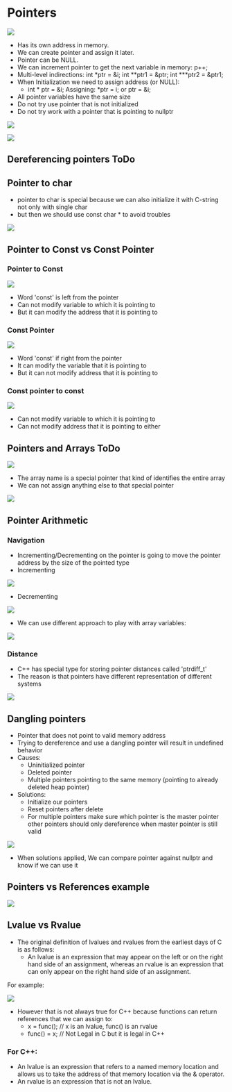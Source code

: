 # Pointers


![](Images/pointer.png)


  - Has its own address in memory.
  - We can create pointer and assign it later.
  - Pointer can be NULL. 
  - We can increment pointer to get the next variable in memory:     p++;
  - Multi-level indirections:   int *ptr = &i; int **ptr1 = &ptr; int ***ptr2 = &ptr1;  
  - When Initialization we need to assign address (or NULL): 
    - int * ptr = &i;    Assigning:  *ptr = i;  or   ptr = &i;    
  - All pointer variables have the same size 
  - Do not try use pointer that is not initialized
  - Do not try work with a pointer that is pointing to nullptr


![](Images/declaringPointers.png)


![](Images/declaringPointers2.png)


## Dereferencing pointers ToDo

## Pointer to char

  - pointer to char is special because we can also initialize it with C-string not only with single char
  - but then we should use const char * to avoid troubles

![](Images/charPointers.png)

## Pointer to Const vs Const Pointer 

### Pointer to Const

![](Images/pointerToConst.png)

  - Word 'const' is left from the pointer
  - Can not modify variable to which it is pointing to
  - But it can modify the address that it is pointing to
  
### Const Pointer

![](Images/constPointer.png)

  - Word 'const' if right from the pointer
  - It can modify the variable that it is pointing to
  - But it can not modify address that it is pointing to

### Const pointer to const

![](Images/constPointerToConst.png)

  - Can not modify variable to which it is pointing to
  - Can not modify address that it is pointing to either

## Pointers and Arrays ToDo

![](Images/pointerToArray.png)

  - The array name is a special pointer that kind of identifies the entire array
  - We can not assign anything else to that special pointer

![](Images/rawPointerVsArray.png)


## Pointer Arithmetic

### Navigation 

  - Incrementing/Decrementing on the pointer is going to move the pointer address
    by the size of the pointed type
  - Incrementing
  
  ![](Images/pointerIncrement.png)

  - Decrementing

  ![](Images/pointerDecrement.png)

  - We can use different approach to play with array variables:

  ![](Images/pointerArray.png)

### Distance

  - C++ has special type for storing pointer distances called 'ptrdiff_t'
  - The reason is that pointers have different representation of different systems

![](Images/pointerDistance.png)



## Dangling pointers

  - Pointer that does not point to valid memory address
  - Trying to dereference and use a dangling pointer will result in undefined behavior
  - Causes: 
    - Uninitialized pointer
    - Deleted pointer
    - Multiple pointers pointing to the same memory (pointing to already deleted heap pointer)
  - Solutions:
    - Initialize our pointers
    - Reset pointers after delete
    - For multiple pointers make sure which pointer is the master pointer other pointers should only
      dereference when master pointer is still valid
  
  ![](Images/danglingPointerSolution.png)

  - When solutions applied, We can compare pointer against nullptr and know if we can use it


## Pointers vs References example

![](Images/pointersReferences.png)

## Lvalue vs Rvalue

  - The original definition of lvalues and rvalues from the earliest days of C is as follows: 
    - An lvalue is an expression that may appear on the left or on the right hand side of an assignment, 
      whereas an rvalue is an expression that can only appear on the right hand side of an assignment. 

  For example:

![](Images/rvalueLvalue.png)
                    
                  
  - However that is not always true for C++ because functions can return references that we can assign to:
    - x = func();   // x is an lvalue, func() is an rvalue
    - func() = x;   // Not Legal in C but it is legal in C++

### For C++: 
  - An lvalue is an expression that refers to a named memory location and allows us to take the address of that memory location via the & operator. 
  - An rvalue is an expression that is not an lvalue.